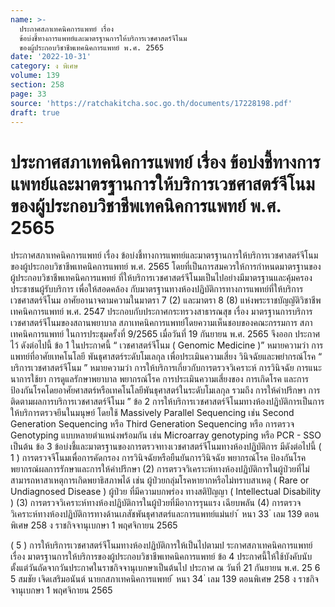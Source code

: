 ```yaml
---
name: >-
  ประกาศสภาเทคนิคการแพทย์ เรื่อง
  ข้อบ่งชี้ทางการแพทย์และมาตรฐานการให้บริการเวชศาสตร์จีโนม
  ของผู้ประกอบวิชาชีพเทคนิคการแพทย์ พ.ศ. 2565
date: '2022-10-31'
category: ง พิเศษ
volume: 139
section: 258
page: 33
source: 'https://ratchakitcha.soc.go.th/documents/17228198.pdf'
draft: true
---
```


# ประกาศสภาเทคนิคการแพทย์ เรื่อง ข้อบ่งชี้ทางการแพทย์และมาตรฐานการให้บริการเวชศาสตร์จีโนม ของผู้ประกอบวิชาชีพเทคนิคการแพทย์ พ.ศ. 2565

ประกาศสภาเทคนิคการแพทย์ เรื่อง ข้อบ่งชี้ทางการแพทย์และมาตรฐานการให้บริการเวชศาสตร์จีโนม ของผู้ประกอบวิชาชีพเทคนิคการแพทย์ พ.ศ. 2565 โดยที่เป็นการสมควรให้การกำหนดมาตรฐานของผู้ประกอบวิชาชีพเทคนิคการแพทย์ ที่ให้บริการเวชศาสตร์จีโนมเป็นไปอย่างมีมาตรฐานและคุ้มครองประชาชนผู้รับบริการ เพื่อให้สอดคล้อง กับมาตรฐานทางห้องปฏิบัติการทางการแพทย์ที่ให้บริการเวชศาสตร์จีโนม อาศัยอานาจตามความในมาตรา 7 (2) และมาตรา 8 (8) แห่งพระราชบัญญัติวิชาชีพ เทคนิคการแพทย์ พ.ศ. 2547 ประกอบกับประกาศกระทรวงสาธารณสุข เรื่อง มาตรฐานการบริการ เวชศาสตร์จีโนมของสถานพยาบาล สภาเทคนิคการแพทย์โดยความเห็นชอบของคณะกรรมการ สภาเทคนิคการแพทย์ ในการประชุมครั้งที่ 9/2565 เมื่อวันที่ 19 กันยายน พ.ศ. 2565 จึงออก ประกาศไว้ ดังต่อไปนี้ ข้อ 1 ในประกาศนี้ “ เวชศาสตร์จีโนม ( Genomic Medicine )” หมายความว่า การแพทย์ที่อาศัยเทคโนโลยี พันธุศาสตร์ระดับโมเลกุล เพื่อประเมินความเสี่ยง วินิจฉัยและพยำกรณ์โรค “ บริการเวชศาสตร์จีโนม ” หมายความว่า การให้บริการเกี่ยวกับการตรวจวิเคราะห์ การวินิจฉัย การแนะนาการใช้ยา การดูแลรักษาพยาบาล พยากรณ์โรค การประเมินความเสี่ยงของ การเกิดโรค และการป้องกันโรคโดยอาศัยศาสตร์หรือเทคโนโลยีพันธุศาสตร์ในระดับโมเลกุล รวมถึง การให้คำปรึกษา การติดตามผลการบริการเวชศาสตร์จีโนม ” ข้อ 2 การให้บริการเวชศาสตร์จีโนมทางห้องปฏิบัติการเป็นการให้บริการตรวจยีนในมนุษย์ โดยใช้ Massively Parallel Sequencing เช่น Second Generation Sequencing หรือ Third Generation Sequencing หรือ การตรวจ Genotyping แบบหลายตำแหน่งพร้อมกัน เช่น Microarray genotyping หรือ PCR - SSO เป็นต้น ข้อ 3 ข้อบ่งชี้และมาตรฐานของการตรวจทางเวชศาสตร์จีโนมทางห้องปฏิบัติการ มีดังต่อไปนี้ ( 1 ) การตรวจจีโนมเพื่อการคัดกรอง การวินิจฉัยหรือยืนยันการวินิจฉัย พยากรณ์โรค ป้องกันโรค พยากรณ์ผลการรักษาและการให้คำปรึกษา (2) การตรวจวิเคราะห์ทางห้องปฏิบัติการในผู้ป่วยที่ไม่สามารถหาสาเหตุการเกิดพยาธิสภาพได้ เช่น ผู้ป่วยกลุ่มโรคหายากหรือไม่ทราบสาเหตุ ( Rare or Undiagnosed Disease ) ผู้ป่วย ที่มีความบกพร่อง ทางสติปัญญา ( Intellectual Disability ) (3) การตรวจวิเคราะห์ทางห้องปฏิบัติการในผู้ป่วยที่มีอาการรุนแรง เฉียบพลัน (4) การตรวจวิเคราะห์ทางห้องปฏิบัติการทางด้านเภสัชพันธุศาสตร์และการแพทย์แม่นยำ ้ หนา 33 ่ เลม 139 ตอนพิเศษ 258 ง ราชกิจจานุเบกษา 1 พฤศจิกายน 2565

( 5 ) การให้บริการเวชศาสตร์จีโนมทางห้องปฏิบัติการให้เป็นไปตามป ระกาศสภาเทคนิคการแพทย์ เรื่อง มาตรฐานการให้บริการของผู้ประกอบวิชาชีพเทคนิคการแพทย์ ข้อ 4 ประกาศนี้ให้ใช้บังคับนับตั้งแต่วันถัดจากวันประกาศในราชกิจจานุเบกษาเป็นต้นไป ประกาศ ณ วันที่ 21 กันยายน พ.ศ. 25 6 5 สมชัย เจิดเสริมอนันต์ นายกสภาเทคนิคการแพทย์ ้ หนา 34 ่ เลม 139 ตอนพิเศษ 258 ง ราชกิจจานุเบกษา 1 พฤศจิกายน 2565

